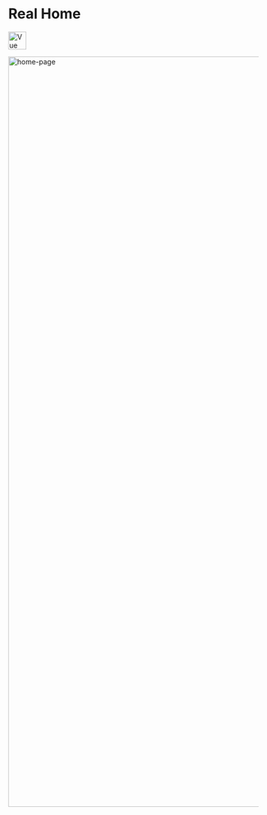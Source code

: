 # Real Home

<a href="https://vuejs.org/" target="_blank" rel="noreferrer"><img src="https://raw.githubusercontent.com/danielcranney/readme-generator/main/public/icons/skills/vuejs-colored.svg" width="36" height="36" alt="Vue" /></a>

<img width="1510" alt="home-page" src="https://github.com/AlexVRBK/real-home/assets/82229268/433ed3db-d80d-487d-8f7a-1458f28d1bbd">
